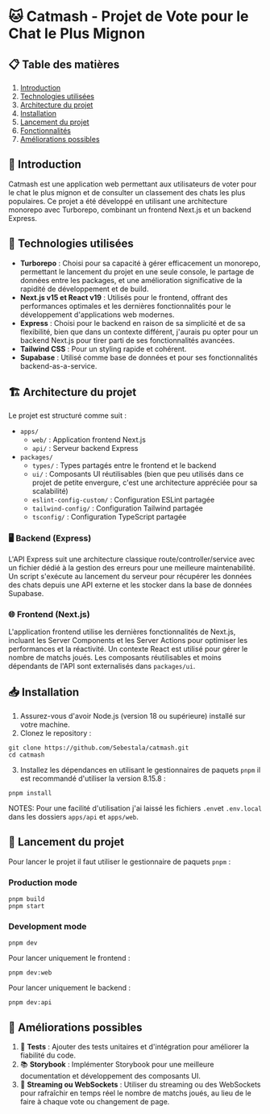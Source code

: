 # 🐱 Catmash - Projet de Vote pour le Chat le Plus Mignon

## 📋 Table des matières

1. [Introduction](#introduction)
2. [Technologies utilisées](#technologies-utilisées)
3. [Architecture du projet](#architecture-du-projet)
4. [Installation](#installation)
5. [Lancement du projet](#lancement-du-projet)
6. [Fonctionnalités](#fonctionnalités)
7. [Améliorations possibles](#améliorations-possibles)

## 🌟 Introduction

Catmash est une application web permettant aux utilisateurs de voter pour le chat le plus mignon et
de consulter un classement des chats les plus populaires. Ce projet a été développé en utilisant une
architecture monorepo avec Turborepo, combinant un frontend Next.js et un backend Express.

## 🚀 Technologies utilisées

- **Turborepo** : Choisi pour sa capacité à gérer efficacement un monorepo, permettant le lancement
  du projet en une seule console, le partage de données entre les packages, et une amélioration
  significative de la rapidité de développement et de build.
- **Next.js v15 et React v19** : Utilisés pour le frontend, offrant des performances optimales et
  les dernières fonctionnalités pour le développement d'applications web modernes.
- **Express** : Choisi pour le backend en raison de sa simplicité et de sa flexibilité, bien que
  dans un contexte différent, j'aurais pu opter pour un backend Next.js pour tirer parti de ses
  fonctionnalités avancées.
- **Tailwind CSS** : Pour un styling rapide et cohérent.
- **Supabase** : Utilisé comme base de données et pour ses fonctionnalités backend-as-a-service.

## 🏗️ Architecture du projet

Le projet est structuré comme suit :

- `apps/`
  - `web/` : Application frontend Next.js
  - `api/` : Serveur backend Express
- `packages/`
  - `types/` : Types partagés entre le frontend et le backend
  - `ui/` : Composants UI réutilisables (bien que peu utilisés dans ce projet de petite envergure,
    c'est une architecture appréciée pour sa scalabilité)
  - `eslint-config-custom/` : Configuration ESLint partagée
  - `tailwind-config/` : Configuration Tailwind partagée
  - `tsconfig/` : Configuration TypeScript partagée

### 🖥️ Backend (Express)

L'API Express suit une architecture classique route/controller/service avec un fichier dédié à la
gestion des erreurs pour une meilleure maintenabilité. Un script s'exécute au lancement du serveur
pour récupérer les données des chats depuis une API externe et les stocker dans la base de données
Supabase.

### 🌐 Frontend (Next.js)

L'application frontend utilise les dernières fonctionnalités de Next.js, incluant les Server
Components et les Server Actions pour optimiser les performances et la réactivité. Un contexte React
est utilisé pour gérer le nombre de matchs joués. Les composants réutilisables et moins dépendants
de l'API sont externalisés dans `packages/ui`.

## 📥 Installation

1. Assurez-vous d'avoir Node.js (version 18 ou supérieure) installé sur votre machine.
2. Clonez le repository :

```plaintext
git clone https://github.com/Sebestala/catmash.git
cd catmash
```

3. Installez les dépendances en utilisant le gestionnaires de paquets `pnpm` il est recommandé
   d'utiliser la version 8.15.8 :

```plaintext
pnpm install
```

NOTES: Pour une facilité d'utilisation j'ai laissé les fichiers `.env`et `.env.local` dans les
dossiers `apps/api` et `apps/web`.

## 🏁 Lancement du projet

Pour lancer le projet il faut utiliser le gestionnaire de paquets `pnpm` :

### Production mode

```plaintext
pnpm build
pnpm start
```

### Development mode

```plaintext
pnpm dev
```

Pour lancer uniquement le frontend :

```plaintext
pnpm dev:web
```

Pour lancer uniquement le backend :

```plaintext
pnpm dev:api
```

## 🔧 Améliorations possibles

1. 🧪 **Tests** : Ajouter des tests unitaires et d'intégration pour améliorer la fiabilité du code.
2. 📚 **Storybook** : Implémenter Storybook pour une meilleure documentation et développement des
   composants UI.
3. 🔄 **Streaming ou WebSockets** : Utiliser du streaming ou des WebSockets pour rafraîchir en temps
   réel le nombre de matchs joués, au lieu de le faire à chaque vote ou changement de page.
